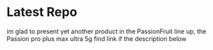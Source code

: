 # Latest Repo
im glad to present yet another product in the PassionFruit line up,
the Passion pro plus max ultra  5g
find link if the description below